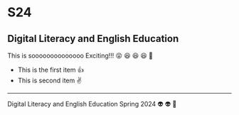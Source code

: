 # S24
## Digital Literacy and English Education

This is soooooooooooooo Exciting!!! :stuck_out_tongue_closed_eyes: :satisfied: :satisfied: :satisfied: :facepunch:

+ This is the first item :thumbsup:
+ This is second item :v:
---

Digital Literacy and English Education Spring 2024
👽 :alien: :badger:
